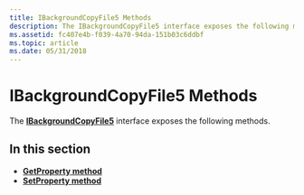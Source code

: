 ```yaml
---
title: IBackgroundCopyFile5 Methods
description: The IBackgroundCopyFile5 interface exposes the following methods.
ms.assetid: fc407e4b-f039-4a70-94da-151b03c6ddbf
ms.topic: article
ms.date: 05/31/2018
---
```


# IBackgroundCopyFile5 Methods

The [**IBackgroundCopyFile5**](/windows/desktop/api/Bits5_0/nn-bits5_0-ibackgroundcopyfile5) interface exposes the following methods.

## In this section

-   [**GetProperty method**](/windows/desktop/api/Bits5_0/nf-bits5_0-ibackgroundcopyfile5-getproperty)
-   [**SetProperty method**](/windows/desktop/api/Bits5_0/nf-bits5_0-ibackgroundcopyfile5-setproperty)

 

 




